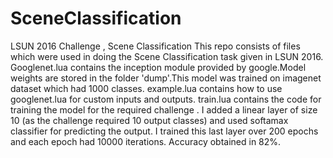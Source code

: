 # SceneClassification
LSUN 2016 Challenge , Scene Classification
This repo consists of files which were used in doing the Scene Classification task given in LSUN 2016.
Googlenet.lua contains the inception  module provided by google.Model weights are stored in the folder 'dump'.This model was trained on imagenet dataset which had 1000 classes.
example.lua contains how to use googlenet.lua for custom inputs and outputs.
train.lua contains the code for training the model for the required challenge .
I added a linear layer of size 10 (as the challenge required 10 output classes) and used softamax classifier for predicting the output.
I trained this last layer over 200 epochs and each epoch had 10000 iterations.
Accuracy obtained in 82%.

